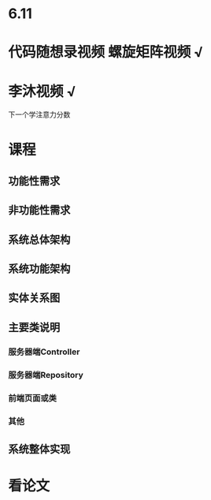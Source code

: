 # 6.11
# 代码随想录视频 螺旋矩阵视频 √
# 李沐视频 √
下一个学注意力分数
# 课程
## 功能性需求
## 非功能性需求
## 系统总体架构
## 系统功能架构
## 实体关系图
## 主要类说明
### 服务器端Controller
### 服务器端Repository
### 前端页面或类
### 其他
## 系统整体实现

# 看论文



